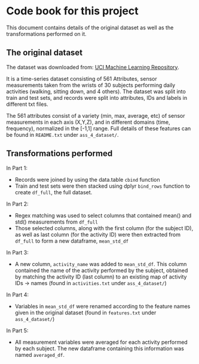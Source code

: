 # Code book for this project

This document contains details of the original dataset as well as the transformations performed on it.

## The original dataset

The dataset was downloaded from: [UCI Machine Learning Repository](http://archive.ics.uci.edu/ml/datasets/Human+Activity+Recognition+Using+Smartphones).

It is a time-series dataset consisting of 561 Attributes, sensor measurements taken from the wrists of 30 subjects performing daily activities (walking, sitting down, and 4 others). The dataset was split into train and test sets, and records were split into attributes, IDs and labels in different txt files.

The 561 attributes consist of a variety (min, max, average, etc) of sensor measurements in each axis (X,Y,Z), and in different domains (time, frequency), normalized in the [-1,1] range. Full details of these features can be found in `README.txt` under `ass_4_dataset/`.

## Transformations performed

In Part 1:
* Records were joined by using the data.table `cbind` function
* Train and test sets were then stacked using dplyr `bind_rows` function to create `df_full`, the full dataset.

In Part 2:
* Regex matching was used to select columns that contained mean() and std() measurements from `df_full`
* Those selected columns, along with the first column (for the subject ID), as well as last column (for the activity ID) were then extracted from `df_full` to form a new dataframe, `mean_std_df`

In Part 3:
* A new column, `activity_name` was added to `mean_std_df`. This column contained the name of the activity performed by the subject, obtained by matching the activity ID (last column) to an existing map of activity IDs -> names (found in `activities.txt` under `ass_4_dataset/`)

In Part 4:
* Variables in `mean_std_df` were renamed according to the feature names given in the original dataset (found in `features.txt` under `ass_4_dataset/`)

In Part 5:
* All measurement variables were averaged for each activity performed by each subject. The new dataframe containing this information was named `averaged_df`.
